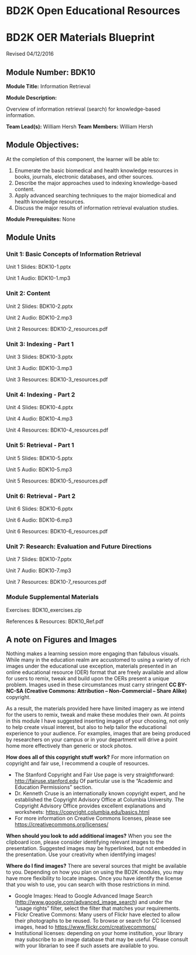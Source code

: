 # BD2K Open Educational Resources


# BD2K OER Materials Blueprint

Revised 04/12/2016

## Module Number: BDK10

**Module Title:** Information Retrieval

**Module Description:**

Overview of information retrieval (search) for knowledge-based information.

**Team Lead(s):** William Hersh
**Team Members:** William Hersh

## Module Objectives:

At the completion of this component, the learner will be able to:

1. Enumerate the basic biomedical and health knowledge resources in books, journals, electronic databases, and other sources.
2. Describe the major approaches used to indexing knowledge-based content.
3. Apply advanced searching techniques to the major biomedical and health knowledge resources.
4. Discuss the major results of information retrieval evaluation studies.

**Module Prerequisites:** None

## Module Units
### Unit 1: Basic Concepts of Information Retrieval

Unit 1 Slides: BDK10-1.pptx

Unit 1 Audio: BDK10-1.mp3

### Unit 2: Content

Unit 2 Slides: BDK10-2.pptx

Unit 2 Audio: BDK10-2.mp3

Unit 2 Resources: BDK10-2\_resources.pdf

### Unit 3: Indexing - Part 1

Unit 3 Slides: BDK10-3.pptx

Unit 3 Audio: BDK10-3.mp3

Unit 3 Resources: BDK10-3\_resources.pdf

### Unit 4: Indexing - Part 2

Unit 4 Slides: BDK10-4.pptx

Unit 4 Audio: BDK10-4.mp3

Unit 4 Resources: BDK10-4\_resources.pdf

### Unit 5: Retrieval - Part 1

Unit 5 Slides: BDK10-5.pptx

Unit 5 Audio: BDK10-5.mp3

Unit 5 Resources: BDK10-5\_resources.pdf

### Unit 6: Retrieval - Part 2

Unit 6 Slides: BDK10-6.pptx

Unit 6 Audio: BDK10-6.mp3

Unit 6 Resources: BDK10-6\_resources.pdf

### Unit 7: Research: Evaluation and Future Directions

Unit 7 Slides: BDK10-7.pptx

Unit 7 Audio: BDK10-7.mp3

Unit 7 Resources: BDK10-7\_resources.pdf

### Module Supplemental Materials

Exercises: BDK10\_exercises.zip

References & Resources: BDK10\_Ref.pdf

## A note on Figures and Images

Nothing makes a learning session more engaging than fabulous visuals.  While many in the education realm are accustomed to using a variety of rich images under the educational use exception, materials presented in an online educational resource (OER) format that are freely available and allow for users to remix, tweak and build upon the OERs present a unique problem.  Images used in these circumstances must carry stringent **CC BY-NC-SA (Creative Commons: Attribution – Non-Commercial – Share Alike)** copyright.

As a result, the materials provided here have limited imagery as we intend for the users to remix, tweak and make these modules their own.  At points in this module I have suggested inserting images of your choosing, not only to help create visual interest, but also to help tailor the educational experience to your audience.  For examples, images that are being produced by researchers on your campus or in your department will drive a point home more effectively than generic or stock photos.

**How does all of this copyright stuff work?**  For more information on copyright and fair use, I recommend a couple of resources.

- The Stanford Copyright and Fair Use page is very straightforward: http://fairuse.stanford.edu  Of particular use is the “Academic and Education Permissions” section.  
- Dr. Kenneth Cruse is an internationally known copyright expert, and he established the Copyright Advisory Office at Columbia University.  The Copyright Advisory Office provides excellent explanations and worksheets: https://copyright.columbia.edu/basics.html 
- For more information on Creative Commons licenses, please see https://creativecommons.org/licenses/

**When should you look to add additional images?**  When you see the clipboard icon, please consider identifying relevant images to the presentation.  Suggested images may be hyperlinked, but not embedded in the presentation.  Use your creativity when identifying images!  

**Where do I find images?** There are several sources that might be available to you.  Depending on how you plan on using the BD2K modules, you may have more flexibility to locate images.  Once you have identify the license that you wish to use, you can search with those restrictions in mind.

- Google Images:  Head to Google Advanced Image Search (http://www.google.com/advanced_image_search) and under the “usage rights” filter, select the filter that matches your requirements.
- Flickr Creative Commons:  Many users of Flickr have elected to allow their photographs to be reused.  To browse or search for CC licensed images, head to https://www.flickr.com/creativecommons/  
- Institutional licenses: depending on your home institution, your library may subscribe to an image database that may be useful.  Please consult with your librarian to see if such assets are available to you.
